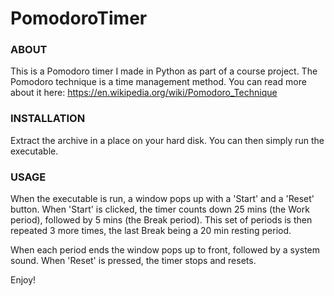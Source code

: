 # PomodoroTimer

<h3>ABOUT</h3>

This is a Pomodoro timer I made in Python as part of a course project.
The Pomodoro technique is a time management method. You can read more about it here: https://en.wikipedia.org/wiki/Pomodoro_Technique


<h3>INSTALLATION</h3>

Extract the archive in a place on your hard disk.
You can then simply run the executable.


<h3>USAGE</h3>

When the executable is run, a window pops up with a 'Start' and a 'Reset' button.
When 'Start' is clicked, the timer counts down 25 mins (the Work period), followed by 5 mins (the Break period).
This set of periods is then repeated 3 more times, the last Break being a 20 min resting period.

When each period ends the window pops up to front, followed by a system sound.
When 'Reset' is pressed, the timer stops and resets.

Enjoy!
